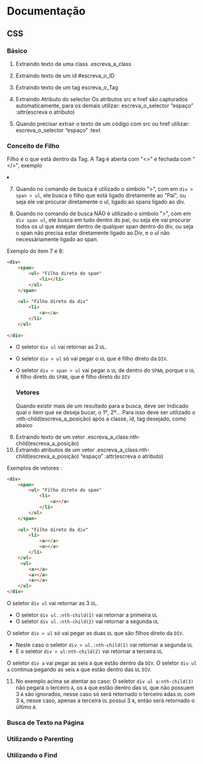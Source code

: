# Documentação

## CSS

### Básico

1) Extraindo texto de uma class
.escreva_a_class
 
2) Extraindo texto de um id
#escreva_o_ID
 
3) Extraindo texto de um tag
escreva_o_Tag
 
4) Extraindo Atributo do selector
Os atributos src e href são capturados automaticamente, para os demais utilizar:
escreva_o_selector “espaço” :attr(escreva o atributo)

5) Quando precisar extrair o texto de um código com src ou href utilizar:
escreva_o_selector “espaço” :text

### Conceito de Filho
Filho é o que está dentro da Tag.
A Tag é aberta com "<>" e fechada com "</>", exemplo <li></li>

7) Quando no comando de busca é utilizado o simbolo ">", com em `div > span > ul`, ele busca o filho que está ligado diretamente ao "Pai", ou seja ele vai procurar diretamente o ul, ligado ao spans ligado ao div.

8) Quando no comando de busca NÃO é utilizado o simbolo ">", com em `div span ul`, ele busca em tudo dentro do pai, ou seja ele vai procurar todos os ul que estejam dentro de qualquer span dentro do div, ou seja o span não precisa estar diretamente ligado ao Div, e o ul não necessáriamente ligado ao span.

Exemplo do item 7 e 8: 

```html
<div>
    <span>  
        <ul> "Filho direto do span"
            <li></li>
        </ul>
    </span>
    
    <ul> "Filho direto da div"
        <li>
            <a></a>
        </li>
    </ul>
    
</div>
```

- O seletor `div ul` vai retornar as 2 `UL`.
- O seletor `div > ul` só vai pegar o `UL` que é filho direto da `DIV`. 
- O seletor `div > span > ul` vai pegar o `UL` de dentro do `SPAN`, porque o `UL` é filho direto do `SPAN`, que é filho direto do `DIV`

  ### Vetores
  Quando existir mais de um resultado para a busca, deve ser indicado qual o item que se deseja bucar, o 1º, 2º...
  Para isso deve ser utilizado o :nth-child(escreva_a_posição) após a classe, id, tag desejado, como abaixo

9) Extraindo texto de um vetor
.escreva_a_class:nth-child(escreva_a_posição)
 
10) Extraindo atributos de um vetor
.escreva_a_class:nth-child(escreva_a_posição) “espaço” :attr(escreva o atributo)

Exemplos de vetores :
    
```html
<div>
    <span>  
        <ul> "Filho direto do span"
            <li>
                <a></a>
            </li>
        </ul>
    </span>
    
    <ul> "Filho direto da div"
        <li>
            <a></a>
            <a></a>
        </li>
    </ul>
     <ul>
        <a></a>
        <a></a>
        <a></a>
    </ul>
</div>
```

O seletor `div ul` vai retornar as 3 `UL`.
- O seletor `div ul.:nth-child(1)` vai retornar a primeira `UL`
- O seletor `div ul.:nth-child(2)` vai retornar a segunda `UL`

O seletor `div > ul` só vai pegar as duas `UL` que são filhos direto da `DIV`.
- Neste caso o seletor `div > ul.:nth-child(1)` vai retornar a segunda `UL`
- E o seletor `div > ul:nth-child(2)` vai retornar a terceira `UL`

O seletor `div a` vai pegar as seis `A` que estão dentro da `DIV`.
O seletor `div ul a` continua pegando as seis `A` que estão dentro das `UL` `DIV`.

11) No exemplo acima se atentar ao caso:
O seletor `div ul a:nth-child(3)` não pegará o terceiro `A`, os `A` que estão dentro das `UL` que não possuem 3 `A` são ignorados, nesse caso só será retornado o terceiro `A`das `UL` com 3 `A`, nesse caso, apenas a terceira `UL` possui 3 `A`, então será retornado o último `A`.

 ### Busca de Texto na Página

 ### Utilizando o Parenting

 ### Utilizando o Find

